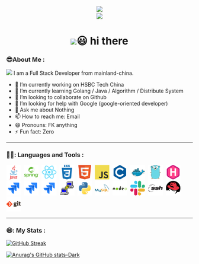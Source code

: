 
<div id=header" align="center">
<img src="https://media.giphy.com/media/bnVMLaBcfZEMatI31d/giphy.gif" width="auto" heigh="auto">
</div>

<div id=profile-counter" align="center" >
<img src="https://komarev.com/ghpvc/?username=kirk-zhang58&style=flat-square&color=blue"  />
</div>


<h1 align="center">
  <img src="https://media.giphy.com/media/hvRJCLFzcasrR4ia7z/giphy.gif" width="30px"/>😃 hi there
  
</h1>

<!-- <div align="center">
  <img src="https://media.giphy.com/media/l46Cy1rHbQ92uuLXa/giphy.gif" width="auto" height="auto"/>

</div> -->


### 😎About Me : 

<img src="https://media.giphy.com/media/3oz8xzYXuCWF1IXv68/giphy.gif" width="50"> I am a Full Stack Developer  from mainland-china.

- 🔭 I’m currently working on HSBC Tech China
- 🌱 I’m currently learning Golang / Java / Algorithm / Distribute System
- 👯 I’m looking to collaborate on Github
- 🤔 I’m looking for help with Google (google-oriented developer)
- 💬 Ask me about Nothing
- 📫 How to reach me: Email
- 😄 Pronouns: FK anything
- ⚡ Fun fact: Zero

--- 

### 👨‍🔧: Languages and Tools :


<div>
<img src="https://github.com/devicons/devicon/blob/master/icons/java/java-original-wordmark.svg" title="Java" alt="Java" width="40" height="40"/>&nbsp;
<img src="https://github.com/devicons/devicon/blob/master/icons/spring/spring-original-wordmark.svg" title="Spring" alt="Spring" width="40" height="40"/>&nbsp;
<img src="https://github.com/devicons/devicon/blob/master/icons/react/react-original.svg" title="React" alt="React " width="40" height="40"/>&nbsp;
<img src="https://github.com/devicons/devicon/blob/master/icons/css3/css3-plain-wordmark.svg"  title="CSS3" alt="CSS" width="40" height="40"/>&nbsp;
<img src="https://github.com/devicons/devicon/blob/master/icons/html5/html5-original.svg" title="HTML5" alt="HTML" width="40" height="40"/>&nbsp;
<img src="https://github.com/devicons/devicon/blob/master/icons/javascript/javascript-original.svg" title="JavaScript" alt="JavaScript" width="40" height="40"/>&nbsp;
<img src="https://github.com/devicons/devicon/blob/master/icons/c/c-plain.svg" title="C"  alt="C" width="40" height="40"/>&nbsp;
<img src="https://github.com/devicons/devicon/blob/master/icons/docker/docker-original.svg" title="docker"  alt="docker" width="40" height="40"/>&nbsp;
<img src="https://github.com/devicons/devicon/blob/master/icons/go/go-original.svg" title="golang"  alt="golang" width="40" height="40"/>&nbsp;
<img src="https://github.com/devicons/devicon/blob/master/icons/hugo/hugo-original.svg" title="hugo"  alt="hugo" width="40" height="40"/>&nbsp;
<img src="https://github.com/devicons/devicon/blob/master/icons/jira/jira-original.svg" title="jira"  alt="jira" width="40" height="40"/>&nbsp;
<img src="https://github.com/devicons/devicon/blob/master/icons/jira/jira-original.svg" title="linux"  alt="linux" width="40" height="40"/>&nbsp;
<img src="https://github.com/devicons/devicon/blob/master/icons/jira/jira-original.svg" title="latex"  alt="latex" width="40" height="40"/>&nbsp;
<img src="https://github.com/devicons/devicon/blob/master/icons/putty/putty-original.svg" title="putty"  alt="putty" width="40" height="40"/>&nbsp;
<img src="https://github.com/devicons/devicon/blob/master/icons/python/python-original.svg" title="python"  alt="python" width="40" height="40"/>&nbsp;
<img src="https://github.com/devicons/devicon/blob/master/icons/mysql/mysql-original-wordmark.svg" title="MySQL"  alt="MySQL" width="40" height="40"/>&nbsp;
<img src="https://github.com/devicons/devicon/blob/master/icons/nodejs/nodejs-original-wordmark.svg" title="NodeJS" alt="NodeJS" width="40" height="40"/>&nbsp;
<img src="https://github.com/devicons/devicon/blob/master/icons/slack/slack-original.svg" title="slack" alt="slack" width="40" height="40"/>&nbsp;
<img src="https://github.com/devicons/devicon/blob/master/icons/ssh/ssh-original-wordmark.svg" title="ssh" alt="ssh" width="40" height="40"/>&nbsp;
<img src="https://github.com/devicons/devicon/blob/master/icons/redhat/redhat-original.svg" title="redhat" alt="redhat" width="40" height="40"/>&nbsp;
<img src="https://github.com/devicons/devicon/blob/master/icons/git/git-original-wordmark.svg" title="Git" alt="Git" width="40" height="40"/>
  
</div>

--- 

### 😄: My Stats :
[![GitHub Streak](http://github-readme-streak-stats.herokuapp.com?user=kirk-zhang58&theme=dark&date_format=M%20j%5B%2C%20Y%5D)](https://git.io/streak-stats)

[![Anurag's GitHub stats-Dark](https://github-readme-stats.vercel.app/api?username=kirk-zhang58&show_icons=true&theme=dark#gh-dark-mode-only)](https://github.com/anuraghazra/github-readme-stats#gh-dark-mode-only)








